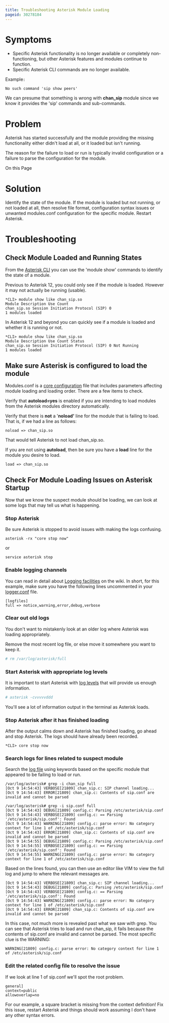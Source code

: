 ```yaml
---
title: Troubleshooting Asterisk Module Loading
pageid: 30278184
---
```


Symptoms
========

* Specific Asterisk functionality is no longer available or completely non-functioning, but other Asterisk features and modules continue to function.
* Specific Asterisk CLI commands are no longer available.

Example`:`

```
No such command 'sip show peers'

```

We can presume that something is wrong with **chan_sip** module since we know it provides the 'sip' commands and sub-commands.

Problem
=======

Asterisk has started successfully and the module providing the missing functionality either didn't load at all, or it loaded but isn't running.

The reason for the failure to load or run is typically invalid configuration or a failure to parse the configuration for the module.

On this Page

Solution
========

Identify the state of the module. If the module is loaded but not running, or not loaded at all, then resolve file format, configuration syntax issues or unwanted modules.conf configuration  for the specific module. Restart Asterisk.

Troubleshooting
===============

Check Module Loaded and Running States
--------------------------------------

From the [Asterisk CLI](/Operation/Asterisk-Command-Line-Interface) you can use the 'module show' commands to identify the state of a module.

Previous to Asterisk 12, you could only see if the module is loaded. However it may not actually be running (usable).

```
*CLI> module show like chan_sip.so 
Module Description Use Count 
chan_sip.so Session Initiation Protocol (SIP) 0 
1 modules loaded

```

In Asterisk 12 and beyond you can quickly see if a module is loaded and whether it is running or not.

```
*CLI> module show like chan_sip.so 
Module Description Use Count Status
chan_sip.so Session Initiation Protocol (SIP) 0 Not Running
1 modules loaded

```

Make sure Asterisk is configured to load the module
---------------------------------------------------

Modules.conf is a [core configuration](/Configuration/Core-Configuration) file that includes parameters affecting module loading and loading order. There are a few items to check.

Verify that **autoload=yes** is enabled if you are intending to load modules from the Asterisk modules directory automatically.

Verify that there is **not** a '**noload'** line for the module that is failing to load. That is, if we had a line as follows:

```
noload => chan_sip.so

```

That would tell Asterisk to not load chan_sip.so.

If you are not using **autoload**, then be sure you have a **load** line for the module you desire to load.

```
load => chan_sip.so

```

Check For Module Loading Issues on Asterisk Startup
---------------------------------------------------

Now that we know the suspect module should be loading, we can look at some logs that may tell us what is happening.

### Stop Asterisk

Be sure Asterisk is stopped to avoid issues with making the logs confusing.

```
asterisk -rx "core stop now"

```

or

```
service asterisk stop

```

### Enable logging channels

You can read in detail about [Logging facilities](/Operation/Logging) on the wiki. In short, for this example, make sure you have the following lines uncommented in your [logger.conf](/Configuration/Core-Configuration/Logging-Configuration) file.

```
[logfiles]
full => notice,warning,error,debug,verbose

```

### Clear out old logs

You don't want to mistakenly look at an older log where Asterisk was loading appropriately.

Remove the most recent log file, or else move it somewhere you want to keep it.

```bash title=" " linenums="1"
# rm /var/log/asterisk/full

```

### Start Asterisk with appropriate log levels

It is important to start Asterisk with [log levels](/Operation/Logging/Basic-Logging-Commands) that will provide us enough information.

```bash title=" " linenums="1"
# asterisk -cvvvvvddd

```

You'll see a lot of information output in the terminal as Asterisk loads.

### Stop Asterisk after it has finished loading

After the output calms down and Asterisk has finished loading, go ahead and stop Asterisk. The logs should have already been recorded.

```
*CLI> core stop now

```

### Search logs for lines related to suspect module

Search the [log file](/Fundamentals/Directory-and-File-Structure) using keywords based on the specific module that appeared to be failing to load or run.

```
/var/log/asterisk# grep -i chan_sip full
[Oct 9 14:54:43] VERBOSE[21809] chan_sip.c: SIP channel loading...
[Oct 9 14:54:43] ERROR[21809] chan_sip.c: Contents of sip.conf are invalid and cannot be parsed

/var/log/asterisk# grep -i sip.conf full
[Oct 9 14:54:43] DEBUG[21809] config.c: Parsing /etc/asterisk/sip.conf
[Oct 9 14:54:43] VERBOSE[21809] config.c: == Parsing '/etc/asterisk/sip.conf': Found
[Oct 9 14:54:43] WARNING[21809] config.c: parse error: No category context for line 1 of /etc/asterisk/sip.conf
[Oct 9 14:54:43] ERROR[21809] chan_sip.c: Contents of sip.conf are invalid and cannot be parsed
[Oct 9 14:54:55] DEBUG[21809] config.c: Parsing /etc/asterisk/sip.conf
[Oct 9 14:54:55] VERBOSE[21809] config.c: == Parsing '/etc/asterisk/sip.conf': Found
[Oct 9 14:54:55] WARNING[21809] config.c: parse error: No category context for line 1 of /etc/asterisk/sip.conf

```

Based on the lines found, you can then use an editor like VIM to view the full log and jump to where the relevant messages are.

```
[Oct 9 14:54:43] VERBOSE[21809] chan_sip.c: SIP channel loading...
[Oct 9 14:54:43] DEBUG[21809] config.c: Parsing /etc/asterisk/sip.conf
[Oct 9 14:54:43] VERBOSE[21809] config.c: == Parsing '/etc/asterisk/sip.conf': Found
[Oct 9 14:54:43] WARNING[21809] config.c: parse error: No category context for line 1 of /etc/asterisk/sip.conf
[Oct 9 14:54:43] ERROR[21809] chan_sip.c: Contents of sip.conf are invalid and cannot be parsed

```

In this case, not much more is revealed past what we saw with grep. You can see that Asterisk tries to load and run chan_sip, it fails because the contents of sip.conf are invalid and cannot be parsed. The most specific clue is the WARNING:

```
WARNING[21809] config.c: parse error: No category context for line 1 of /etc/asterisk/sip.conf

```

### Edit the related config file to resolve the issue

If we look at line 1 of sip.conf we'll spot the root problem.

```
general]
context=public
allowoverlap=no

```

For our example, a square bracket is missing from the context definition! Fix this issue, restart Asterisk and things should work assuming I don't have any other syntax errors.
